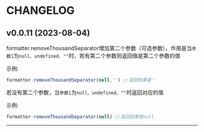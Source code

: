 # CHANGELOG

## v0.0.11 (2023-08-04)

formatter.removeThousandSeparator增加第二个参数（可选参数），作用是当`参数1`为`null、undefined、""`时，若有第二个参数则返回值是第二个参数的值

示例:
```js
formatter.removeThousandSeparator(null,'') //返回结果是''
```

若没有第二个参数，当`参数1`为`null、undefined、""`时返回对应的值

示例:
```js
formatter.removeThousandSeparator(null) //返回结果是null
```

---

